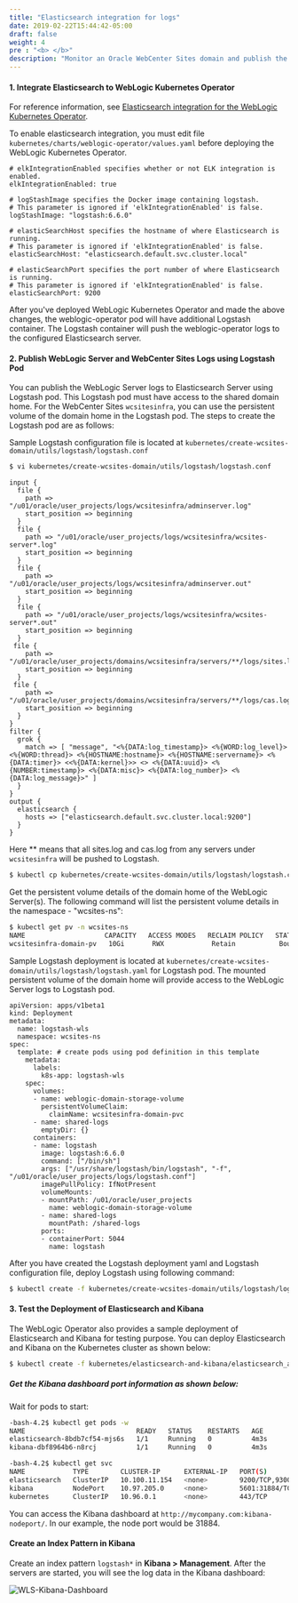 ```yaml
---
title: "Elasticsearch integration for logs"
date: 2019-02-22T15:44:42-05:00
draft: false
weight: 4
pre : "<b> </b>"
description: "Monitor an Oracle WebCenter Sites domain and publish the WebLogic Server logs to Elasticsearch."
---
```


#### 1. Integrate Elasticsearch to WebLogic Kubernetes Operator 

For reference information, see [Elasticsearch integration for the WebLogic Kubernetes Operator](https://oracle.github.io/weblogic-kubernetes-operator/samples/simple/elastic-stack/).

To enable elasticsearch integration, you must edit file `kubernetes/charts/weblogic-operator/values.yaml` before deploying the WebLogic Kubernetes Operator.

```
# elkIntegrationEnabled specifies whether or not ELK integration is enabled.                                            
elkIntegrationEnabled: true                                                                                             
                                                                                                                        
# logStashImage specifies the Docker image containing logstash.                                                         
# This parameter is ignored if 'elkIntegrationEnabled' is false.                                                        
logStashImage: "logstash:6.6.0"                                                                                         
                                                                                                                        
# elasticSearchHost specifies the hostname of where Elasticsearch is running.                                           
# This parameter is ignored if 'elkIntegrationEnabled' is false.                                                        
elasticSearchHost: "elasticsearch.default.svc.cluster.local"                                                            
                                                                                                                        
# elasticSearchPort specifies the port number of where Elasticsearch is running.                                        
# This parameter is ignored if 'elkIntegrationEnabled' is false.                                                        
elasticSearchPort: 9200
```  

After you've deployed WebLogic Kubernetes Operator and made the above changes, the weblogic-operator pod will have additional Logstash container. The Logstash container will push the weblogic-operator logs to the configured Elasticsearch server.

#### 2. Publish WebLogic Server and WebCenter Sites Logs using Logstash Pod

You can publish the WebLogic Server logs to Elasticsearch Server using Logstash pod. This Logstash pod must have access to the
shared domain home. For the WebCenter Sites `wcsitesinfra`, you can use the persistent volume of the domain home in the Logstash pod.
The steps to create the Logstash pod are as follows:

Sample Logstash configuration file is located at `kubernetes/create-wcsites-domain/utils/logstash/logstash.conf`
```bash
$ vi kubernetes/create-wcsites-domain/utils/logstash/logstash.conf
```
```
input {
  file {
    path => "/u01/oracle/user_projects/logs/wcsitesinfra/adminserver.log"
    start_position => beginning
  }
  file {
    path => "/u01/oracle/user_projects/logs/wcsitesinfra/wcsites-server*.log"
    start_position => beginning
  }
  file {
    path => "/u01/oracle/user_projects/logs/wcsitesinfra/adminserver.out"
    start_position => beginning
  }
  file {
    path => "/u01/oracle/user_projects/logs/wcsitesinfra/wcsites-server*.out"
    start_position => beginning
  }
 file {
    path => "/u01/oracle/user_projects/domains/wcsitesinfra/servers/**/logs/sites.log"
    start_position => beginning
  }
 file {
    path => "/u01/oracle/user_projects/domains/wcsitesinfra/servers/**/logs/cas.log"
    start_position => beginning
  }
}
filter {
  grok {
    match => [ "message", "<%{DATA:log_timestamp}> <%{WORD:log_level}> <%{WORD:thread}> <%{HOSTNAME:hostname}> <%{HOSTNAME:servername}> <%{DATA:timer}> <<%{DATA:kernel}>> <> <%{DATA:uuid}> <%{NUMBER:timestamp}> <%{DATA:misc}> <%{DATA:log_number}> <%{DATA:log_message}>" ]
  }
}
output {
  elasticsearch {
    hosts => ["elasticsearch.default.svc.cluster.local:9200"]
  }
}
```
Here ** means that all sites.log and cas.log from any servers under `wcsitesinfra` will be pushed to Logstash.
```bash
$ kubectl cp kubernetes/create-wcsites-domain/utils/logstash/logstash.conf wcsites-ns/wcsitesinfra-adminserver:/u01/oracle/user_projects/logs/logstash.conf
```

Get the persistent volume details of the domain home of the WebLogic Server(s). The following command will list the persistent volume details in the namespace - "wcsites-ns":
```bash
$ kubectl get pv -n wcsites-ns
NAME                    CAPACITY   ACCESS MODES   RECLAIM POLICY   STATUS   CLAIM                               STORAGECLASS                       REASON   AGE
wcsitesinfra-domain-pv   10Gi       RWX            Retain           Bound    wcsites-ns/wcsitesinfra-domain-pvc   wcsitesinfra-domain-storage-class            5d21h
```

Sample Logstash deployment is located at `kubernetes/create-wcsites-domain/utils/logstash/logstash.yaml` for Logstash pod. The mounted persistent volume of the domain home will provide access to the WebLogic Server logs to Logstash pod.
```
apiVersion: apps/v1beta1
kind: Deployment
metadata:
  name: logstash-wls
  namespace: wcsites-ns
spec:
  template: # create pods using pod definition in this template
    metadata:
      labels:
        k8s-app: logstash-wls
    spec:
      volumes:
      - name: weblogic-domain-storage-volume
        persistentVolumeClaim:
          claimName: wcsitesinfra-domain-pvc
      - name: shared-logs
        emptyDir: {}
      containers:
      - name: logstash
        image: logstash:6.6.0
        command: ["/bin/sh"]
        args: ["/usr/share/logstash/bin/logstash", "-f", "/u01/oracle/user_projects/logs/logstash.conf"]
        imagePullPolicy: IfNotPresent
        volumeMounts:
        - mountPath: /u01/oracle/user_projects
          name: weblogic-domain-storage-volume
        - name: shared-logs
          mountPath: /shared-logs
        ports:
        - containerPort: 5044
          name: logstash
```

After you have created the Logstash deployment yaml and Logstash configuration file, deploy Logstash using following command:
```bash
$ kubectl create -f kubernetes/create-wcsites-domain/utils/logstash/logstash.yaml
```
#### 3. Test the Deployment of Elasticsearch and Kibana

The WebLogic Operator also provides a sample deployment of Elasticsearch and Kibana for testing purpose. You can deploy Elasticsearch and Kibana on the Kubernetes cluster as shown below:
```bash
$ kubectl create -f kubernetes/elasticsearch-and-kibana/elasticsearch_and_kibana.yaml
```
##### Get the Kibana dashboard port information as shown below:

Wait for pods to start:
```bash
-bash-4.2$ kubectl get pods -w
NAME                            READY   STATUS    RESTARTS   AGE
elasticsearch-8bdb7cf54-mjs6s   1/1     Running   0          4m3s
kibana-dbf8964b6-n8rcj          1/1     Running   0          4m3s
```

```bash
-bash-4.2$ kubectl get svc
NAME            TYPE        CLUSTER-IP      EXTERNAL-IP   PORT(S)             AGE
elasticsearch   ClusterIP   10.100.11.154   <none>        9200/TCP,9300/TCP   4m32s
kibana          NodePort    10.97.205.0     <none>        5601:31884/TCP      4m32s
kubernetes      ClusterIP   10.96.0.1       <none>        443/TCP             71d
```
You can access the Kibana dashboard at `http://mycompany.com:kibana-nodeport/`. In our example, the node port would be 31884.

#### Create an Index Pattern in Kibana  
Create an index pattern `logstash*` in **Kibana > Management**. After the servers are started, you will see the log data in the Kibana dashboard:

![WLS-Kibana-Dashboard](images/wcs-kibana-dashboard.jpg)
